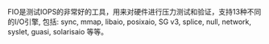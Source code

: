 
FIO是测试IOPS的非常好的工具，用来对硬件进行压力测试和验证，支持13种不同的I/O引擎, 包括: sync, mmap, libaio, posixaio, SG v3, splice, null, network, syslet, guasi, solarisaio 等等。 

